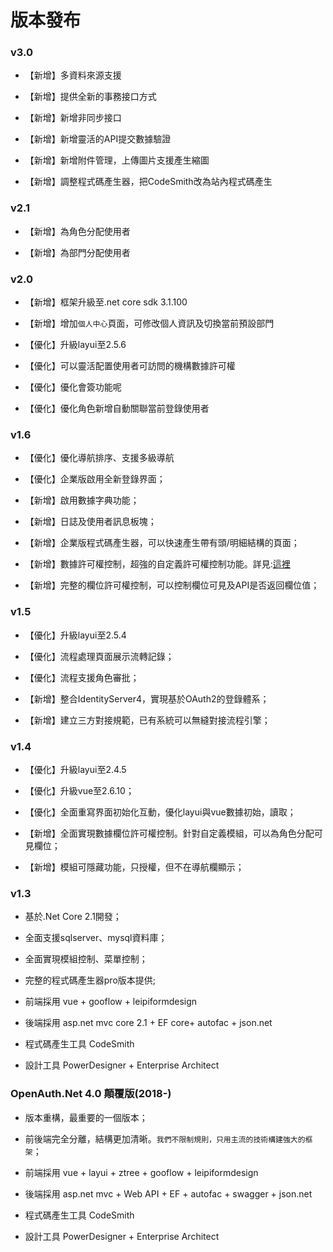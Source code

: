 # 版本發布

### v3.0

* 【新增】多資料來源支援

* 【新增】提供全新的事務接口方式

* 【新增】新增非同步接口

* 【新增】新增靈活的API提交數據驗證

* 【新增】新增附件管理，上傳圖片支援產生縮圖

* 【新增】調整程式碼產生器，把CodeSmith改為站內程式碼產生

### v2.1

* 【新增】為角色分配使用者

* 【新增】為部門分配使用者

### v2.0

* 【新增】框架升級至.net core sdk 3.1.100

* 【新增】增加`個人中心`頁面，可修改個人資訊及切換當前預設部門

* 【優化】升級layui至2.5.6

* 【優化】可以靈活配置使用者可訪問的機構數據許可權

* 【優化】優化會簽功能呢

* 【優化】優化角色新增自動關聯當前登錄使用者

### v1.6

* 【優化】優化導航排序、支援多級導航

* 【優化】企業版啟用全新登錄界面；

* 【新增】啟用數據字典功能；

* 【新增】日誌及使用者訊息板塊；

* 【新增】企業版程式碼產生器，可以快速產生帶有頭/明細結構的頁面；

* 【新增】數據許可權控制，超強的自定義許可權控制功能。詳見:[這裡](https://www.cnblogs.com/yubaolee/p/DataPrivilege.html)

* 【新增】完整的欄位許可權控制，可以控制欄位可見及API是否返回欄位值；

### v1.5

* 【優化】升級layui至2.5.4

* 【優化】流程處理頁面展示流轉記錄；

* 【優化】流程支援角色審批；

* 【新增】整合IdentityServer4，實現基於OAuth2的登錄體系；

* 【新增】建立三方對接規範，已有系統可以無縫對接流程引擎；

### v1.4

* 【優化】升級layui至2.4.5

* 【優化】升級vue至2.6.10；

* 【優化】全面重寫界面初始化互動，優化layui與vue數據初始，讀取；

* 【新增】全面實現數據欄位許可權控制。針對自定義模組，可以為角色分配可見欄位；

* 【新增】模組可隱藏功能，只授權，但不在導航欄顯示；


### v1.3

* 基於.Net Core 2.1開發；

* 全面支援sqlserver、mysql資料庫；

* 全面實現模組控制、菜單控制；

* 完整的程式碼產生器pro版本提供;

* 前端採用 vue +  gooflow + leipiformdesign

* 後端採用 asp.net mvc core 2.1 + EF core+ autofac + json.net

* 程式碼產生工具 CodeSmith

* 設計工具 PowerDesigner + Enterprise Architect

### OpenAuth.Net 4.0 顛覆版(2018-)

* 版本重構，最重要的一個版本；

* 前後端完全分離，結構更加清晰。`我們不限制規則，只用主流的技術構建強大的框架`；

* 前端採用 vue + layui + ztree + gooflow + leipiformdesign

* 後端採用 asp.net mvc + Web API + EF + autofac + swagger + json.net

* 程式碼產生工具 CodeSmith

* 設計工具 PowerDesigner + Enterprise Architect



